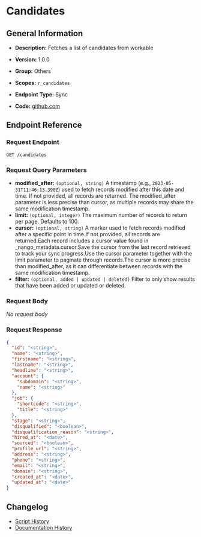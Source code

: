 # Candidates

## General Information

- **Description:** Fetches a list of candidates from workable

- **Version:** 1.0.0
- **Group:** Others
- **Scopes:** `r_candidates`
- **Endpoint Type:** Sync
- **Code:** [github.com](https://github.com/NangoHQ/integration-templates/tree/main/integrations/workable/syncs/candidates.ts)


## Endpoint Reference

### Request Endpoint

`GET /candidates`

### Request Query Parameters

- **modified_after:** `(optional, string)` A timestamp (e.g., `2023-05-31T11:46:13.390Z`) used to fetch records modified after this date and time. If not provided, all records are returned. The modified_after parameter is less precise than cursor, as multiple records may share the same modification timestamp.
- **limit:** `(optional, integer)` The maximum number of records to return per page. Defaults to 100.
- **cursor:** `(optional, string)` A marker used to fetch records modified after a specific point in time.If not provided, all records are returned.Each record includes a cursor value found in _nango_metadata.cursor.Save the cursor from the last record retrieved to track your sync progress.Use the cursor parameter together with the limit parameter to paginate through records.The cursor is more precise than modified_after, as it can differentiate between records with the same modification timestamp.
- **filter:** `(optional, added | updated | deleted)` Filter to only show results that have been added or updated or deleted.

### Request Body

_No request body_

### Request Response

```json
{
  "id": "<string>",
  "name": "<string>",
  "firstname": "<string>",
  "lastname": "<string>",
  "headline": "<string>",
  "account": {
    "subdomain": "<string>",
    "name": "<string>"
  },
  "job": {
    "shortcode": "<string>",
    "title": "<string>"
  },
  "stage": "<string>",
  "disqualified": "<boolean>",
  "disqualification_reason": "<string>",
  "hired_at": "<date>",
  "sourced": "<boolean>",
  "profile_url": "<string>",
  "address": "<string>",
  "phone": "<string>",
  "email": "<string>",
  "domain": "<string>",
  "created_at": "<date>",
  "updated_at": "<date>"
}
```

## Changelog

- [Script History](https://github.com/NangoHQ/integration-templates/commits/main/integrations/workable/syncs/candidates.ts)
- [Documentation History](https://github.com/NangoHQ/integration-templates/commits/main/integrations/workable/syncs/candidates.md)

<!-- END  GENERATED CONTENT -->

